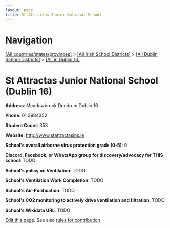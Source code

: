 ```yaml
---
layout: page
title: St Attractas Junior National School
---
```

# Navigation

[[All countries/states/provinces]](../../../..) > [[All Irish School Districts]](../../..) > [[All Dublin School Districts]](../..) > [[All In Dublin 16]](..)

# St Attractas Junior National School (Dublin 16)

**Address**: Meadowbrook Dundrum Dublin 16

**Phone**: 01 2984352

**Student Count**: 353

**Website**: <http://www.stattractasjns.ie>

**School's overall airborne virus protection grade (0-5)**: 0

**Discord, Facebook, or WhatsApp group for discovery/advocacy for THIS school**: TODO

**School's policy on Ventilation**: TODO

**School's Ventilation Work Completion**: TODO

**School's Air-Purification**: TODO

**School's CO2 monitoring to actively drive ventilation and filtration**: TODO

**School's Wikidata URL**: TODO


[Edit this page](https://github.com/ventilate-schools/Ireland/edit/main/./Dublin_16/St_Attractas_Junior_National_School.md). See also [rules for contribution](../../../contribution-rules/)
